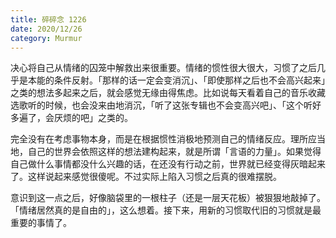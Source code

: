 ```yaml
---
title: 碎碎念 1226
date: 2020/12/26
category: Murmur
---
```


决心将自己从情绪的囚笼中解救出来很重要。情绪的惯性很大很大，习惯了之后几乎是本能的条件反射。「那样的话一定会变消沉」、「即使那样之后也不会高兴起来」之类的想法多起来之后，就会感觉无缘由得焦虑。比如说每天看着自己的音乐收藏选歌听的时候，也会没来由地消沉，「听了这张专辑也不会变高兴吧」、「这个听好多遍了，会厌烦的吧」之类的。

完全没有在考虑事物本身，而是在根据惯性消极地预测自己的情绪反应。理所应当地，自己的世界会依照这样的想法建构起来，就是所谓「言语的力量」。如果觉得自己做什么事情都没什么兴趣的话，在还没有行动之前，世界就已经变得灰暗起来了。这样说起来感觉很傻呢。不过实际上陷入习惯之后真的很难摆脱。

意识到这一点之后，好像脑袋里的一根柱子（还是一层天花板）被狠狠地敲掉了。「情绪居然真的是自由的」，这么想着。接下来，用新的习惯取代旧的习惯就是最重要的事情了。
